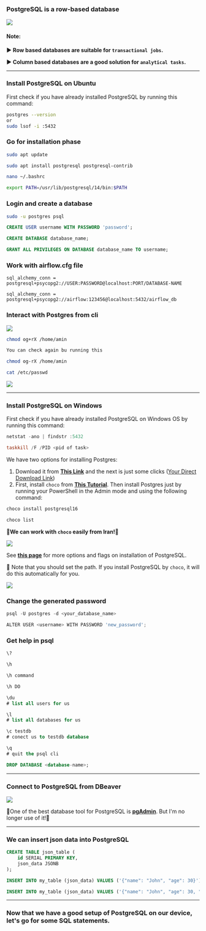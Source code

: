 ### PostgreSQL is a row-based database

![](.\files\rows-vs-columns.png)



#### Note:

**▶ Row based databases are suitable for `transactional jobs`.** 

**▶ Column based databases are a good solution for `analytical tasks`.**

------

### Install PostgreSQL on Ubuntu

First check if you have already installed PostgreSQL by running this command:

```bash
postgres --version
or 
sudo lsof -i :5432
```

### Go for installation phase

```bash
sudo apt update

sudo apt install postgresql postgresql-contrib

nano ~/.bashrc

export PATH=/usr/lib/postgresql/14/bin:$PATH
```

### Login and create a database

```bash
sudo -u postgres psql
```

```sql
CREATE USER username WITH PASSWORD 'password';

CREATE DATABASE database_name;

GRANT ALL PRIVILEGES ON DATABASE database_name TO username;
```

### Work with airflow.cfg file

`sql_alchemy_conn = postgresql+psycopg2://USER:PASSWORD@localhost:PORT/DATABASE-NAME`

`sql_alchemy_conn = postgresql+psycopg2://airflow:123456@localhost:5432/airflow_db`

### Interact with Postgres from cli

![](.\files\000886.png)

```bash
chmod og+rX /home/amin

You can check again bu running this

chmod og-rX /home/amin 

cat /etc/passwd
```



![](.\files\000892.png)

------

### Install PostgreSQL on Windows

First check if you have already installed PostgreSQL on Windows OS by running this command:

```powershell
netstat -ano | findstr :5432

taskkill /F /PID <pid of task>
```

We have two options for installing Postgres:

1. Download it from [**This Link**](https://www.postgresql.org/download/) and the next is just some clicks ([Your Direct Download Link](https://get.enterprisedb.com/postgresql/postgresql-16.1-1-windows-x64.exe))
2. First, install `choco` from [**This Tutorial**](https://www.liquidweb.com/kb/how-to-install-chocolatey-on-windows/). Then install Postgres just by running your PowerShell in the Admin mode and using the following command: 

```powershell
choco install postgresql16

choco list
```

🛑**We can work with `choco` easily from Iran!**🛑

![](.\files\photo_2024-05-03_17-15-05.jpg)

See [**this page**](https://community.chocolatey.org/packages/postgresql) for more options and flags on installation of PostgreSQL. 

🛑 Note that you should set the path. If you install PostgreSQL by `choco`, it will do this automatically for you.

![](.\files\000891.png)

### Change the generated password

```powershell
psql -U postgres -d <your_database_name>

ALTER USER <username> WITH PASSWORD 'new_password';
```

### Get help in psql 

```sql
\?

\h

\h command

\h DO

\du
# list all users for us

\l
# list all databases for us

\c testdb
# conect us to testdb database

\q
# quit the psql cli

DROP DATABASE <database-name>;
```

------

### Connect to PostgreSQL from DBeaver

![](.\files\000887.png)



🛑One of the best database tool for PostgreSQL is [**pgAdmin**](https://www.pgadmin.org/). But I'm no longer use of it!🛑



------

### We can insert json data into PostgreSQL

```sql
CREATE TABLE json_table (
    id SERIAL PRIMARY KEY,
    json_data JSONB
);

INSERT INTO my_table (json_data) VALUES ('{"name": "John", "age": 30}');

INSERT INTO my_table (json_data) VALUES ('{"name": "John", "age": 30, "new":[1,2,3]}');
```

------

### Now that we have a good setup of PostgreSQL on our device, let's go for some SQL statements. 